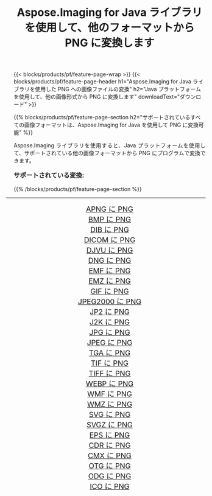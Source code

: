 ﻿---
title: Aspose.Imaging for Java ライブラリを使用して、他のフォーマットから PNG に変換します 
weight: 3920
url: /ja/java/conversion/to/png/ 
lang: ja
langdirlevel: 2
locales: zh-hans,ja,it,ru,de,es,fr,nl,id,lt,pl,pt,vi,tr,ko,zh-hant,ar,hi,th,sv,cs,uk,he
description: Aspose.Imaging を使用すると、Java を使用して他のフォーマットから PNG に変換できます。
---

{{< blocks/products/pf/feature-page-wrap >}}
{{< blocks/products/pf/feature-page-header h1="Aspose.Imaging for Java ライブラリを使用した PNG への画像ファイルの変換" h2="Java プラットフォームを使用して、他の画像形式から PNG に変換します" downloadText="ダウンロード" >}}


{{% blocks/products/pf/feature-page-section  h2="サポートされているすべての画像フォーマットは、Aspose.Imaging for Java を使用して PNG に変換可能" %}}
<p align=justify>Aspose.Imaging ライブラリを使用すると、Java プラットフォームを使用して、サポートされている他の画像フォーマットから PNG にプログラムで変換できます。</p>
<h3 style="margin-top:16px;">
サポートされている変換:
</h3>
{{% /blocks/products/pf/feature-page-section %}}
<div class="container-fluid productfamilypage bg-gray">
    <div class="convertypes bg-gray agp-content section">
        <div class="container">
		<hr style="margin-left:-20px;"/>
		<div class="row other-converters" style="gap: 10px;font-size: 19px;text-align:center;">
		    <div class='col-md-3 other-converter remove-lp remove-rp'><a href="/imaging/ja/java/conversion/apng-to-png/" style="padding:15px;">APNG に PNG</a></div>
<div class='col-md-3 other-converter remove-lp remove-rp'><a href="/imaging/ja/java/conversion/bmp-to-png/" style="padding:15px;">BMP に PNG</a></div>
<div class='col-md-3 other-converter remove-lp remove-rp'><a href="/imaging/ja/java/conversion/dib-to-png/" style="padding:15px;">DIB に PNG</a></div>
<div class='col-md-3 other-converter remove-lp remove-rp'><a href="/imaging/ja/java/conversion/dicom-to-png/" style="padding:15px;">DICOM に PNG</a></div>
<div class='col-md-3 other-converter remove-lp remove-rp'><a href="/imaging/ja/java/conversion/djvu-to-png/" style="padding:15px;">DJVU に PNG</a></div>
<div class='col-md-3 other-converter remove-lp remove-rp'><a href="/imaging/ja/java/conversion/dng-to-png/" style="padding:15px;">DNG に PNG</a></div>
<div class='col-md-3 other-converter remove-lp remove-rp'><a href="/imaging/ja/java/conversion/emf-to-png/" style="padding:15px;">EMF に PNG</a></div>
<div class='col-md-3 other-converter remove-lp remove-rp'><a href="/imaging/ja/java/conversion/emz-to-png/" style="padding:15px;">EMZ に PNG</a></div>
<div class='col-md-3 other-converter remove-lp remove-rp'><a href="/imaging/ja/java/conversion/gif-to-png/" style="padding:15px;">GIF に PNG</a></div>
<div class='col-md-3 other-converter remove-lp remove-rp'><a href="/imaging/ja/java/conversion/jpeg2000-to-png/" style="padding:15px;">JPEG2000 に PNG</a></div>
<div class='col-md-3 other-converter remove-lp remove-rp'><a href="/imaging/ja/java/conversion/jp2-to-png/" style="padding:15px;">JP2 に PNG</a></div>
<div class='col-md-3 other-converter remove-lp remove-rp'><a href="/imaging/ja/java/conversion/j2k-to-png/" style="padding:15px;">J2K に PNG</a></div>
<div class='col-md-3 other-converter remove-lp remove-rp'><a href="/imaging/ja/java/conversion/jpg-to-png/" style="padding:15px;">JPG に PNG</a></div>
<div class='col-md-3 other-converter remove-lp remove-rp'><a href="/imaging/ja/java/conversion/jpeg-to-png/" style="padding:15px;">JPEG に PNG</a></div>
<div class='col-md-3 other-converter remove-lp remove-rp'><a href="/imaging/ja/java/conversion/tga-to-png/" style="padding:15px;">TGA に PNG</a></div>
<div class='col-md-3 other-converter remove-lp remove-rp'><a href="/imaging/ja/java/conversion/tif-to-png/" style="padding:15px;">TIF に PNG</a></div>
<div class='col-md-3 other-converter remove-lp remove-rp'><a href="/imaging/ja/java/conversion/tiff-to-png/" style="padding:15px;">TIFF に PNG</a></div>
<div class='col-md-3 other-converter remove-lp remove-rp'><a href="/imaging/ja/java/conversion/webp-to-png/" style="padding:15px;">WEBP に PNG</a></div>
<div class='col-md-3 other-converter remove-lp remove-rp'><a href="/imaging/ja/java/conversion/wmf-to-png/" style="padding:15px;">WMF に PNG</a></div>
<div class='col-md-3 other-converter remove-lp remove-rp'><a href="/imaging/ja/java/conversion/wmz-to-png/" style="padding:15px;">WMZ に PNG</a></div>
<div class='col-md-3 other-converter remove-lp remove-rp'><a href="/imaging/ja/java/conversion/svg-to-png/" style="padding:15px;">SVG に PNG</a></div>
<div class='col-md-3 other-converter remove-lp remove-rp'><a href="/imaging/ja/java/conversion/svgz-to-png/" style="padding:15px;">SVGZ に PNG</a></div>
<div class='col-md-3 other-converter remove-lp remove-rp'><a href="/imaging/ja/java/conversion/eps-to-png/" style="padding:15px;">EPS に PNG</a></div>
<div class='col-md-3 other-converter remove-lp remove-rp'><a href="/imaging/ja/java/conversion/cdr-to-png/" style="padding:15px;">CDR に PNG</a></div>
<div class='col-md-3 other-converter remove-lp remove-rp'><a href="/imaging/ja/java/conversion/cmx-to-png/" style="padding:15px;">CMX に PNG</a></div>
<div class='col-md-3 other-converter remove-lp remove-rp'><a href="/imaging/ja/java/conversion/otg-to-png/" style="padding:15px;">OTG に PNG</a></div>
<div class='col-md-3 other-converter remove-lp remove-rp'><a href="/imaging/ja/java/conversion/odg-to-png/" style="padding:15px;">ODG に PNG</a></div>
<div class='col-md-3 other-converter remove-lp remove-rp'><a href="/imaging/ja/java/conversion/ico-to-png/" style="padding:15px;">ICO に PNG</a></div>
                </div>
        </div>
    </div>
</div>
<br/>

